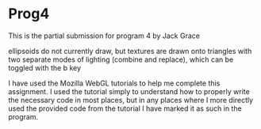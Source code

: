 # Prog4

This is the partial submission for program 4 by Jack Grace

ellipsoids do not currently draw, but textures are drawn onto triangles with two separate modes of lighting (combine and replace), which can be toggled with the b key

I have used the Mozilla WebGL tutorials to help me complete this assignment. I used the tutorial simply to understand how to properly write the necessary code in most places, 
but in any places where I more directly used the provided code from the tutorial I have marked it as such in the program.
